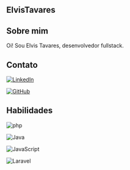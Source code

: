 
## ElvisTavares
## Sobre mim

Oi! Sou Elvis Tavares, desenvolvedor fullstack.

## Contato

[![LinkedIn](https://img.shields.io/badge/LinkedIn-0077B5?style=border_radius&logo=linkedin&logoColor=white)](https://www.linkedin.com/in/elvis-tavares-0219a46a/)

[![GitHub](https://img.shields.io/badge/GitHub-100000?style=border_radius&logo=github&logoColor=white)](https://github.com/ElvisTavares)

## Habilidades
![php](https://img.shields.io/badge/PHP-0065BD.svg?style=border_radius&logo=PHP&logoColor=white)

![Java](https://img.shields.io/badge/java-%23ED8B00.svg?style=border_radius&logo=openjdk&logoColor=white)

![JavaScript](https://img.shields.io/badge/JavaScript-F7DF1E?style=border_radius&logo=javascript&logoColor=black)


![Laravel](https://img.shields.io/badge/Laravel-E3170D?style=border_radius&logo=javascript&logoColor=white)
